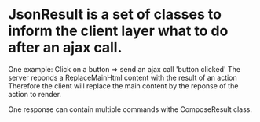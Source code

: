 # JsonResult is a set of classes to inform the client layer what to do after an ajax call.


One example:
Click on a button => send an ajax call 'button clicked'
The server reponds a ReplaceMainHtml content with the result of an action
Therefore the client will replace the main content by the reponse of the action to render.

One response can contain multiple commands withe ComposeResult class.
